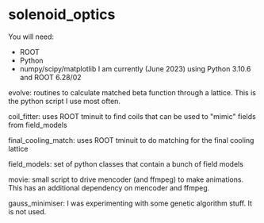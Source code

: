 # solenoid_optics

You will need:
* ROOT
* Python
* numpy/scipy/matplotlib
I am currently (June 2023) using Python 3.10.6 and ROOT 6.28/02

evolve: routines to calculate matched beta function through a lattice. This is the python script I use most often.

coil_fitter: uses ROOT tminuit to find coils that can be used to "mimic" fields from field_models

final_cooling_match: uses ROOT tminuit to do matching for the final cooling lattice

field_models: set of python classes that contain a bunch of field models

movie: small script to drive mencoder (and ffmpeg) to make animations. This has an additional dependency on mencoder and ffmpeg.

gauss_minimiser: I was experimenting with some genetic algorithm stuff. It is not used.


